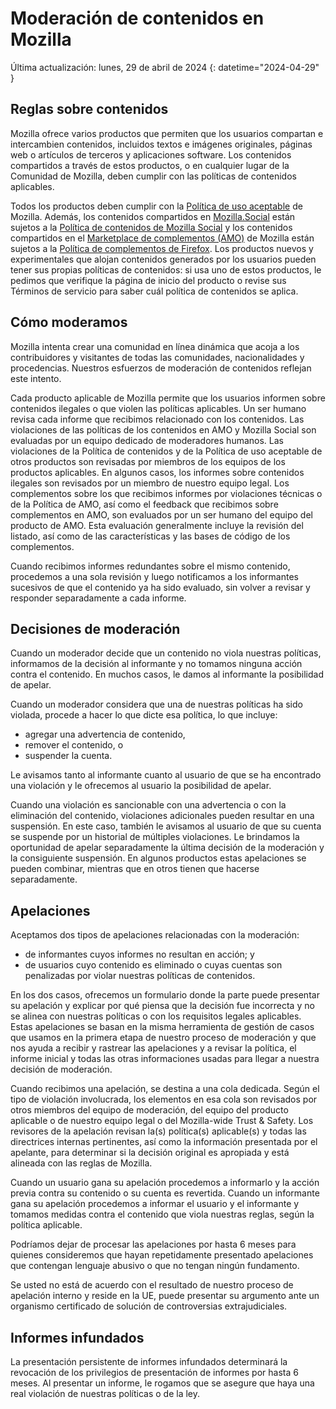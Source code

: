 # Moderación de contenidos en Mozilla

Última actualización: lunes, 29 de abril de 2024
{: datetime="2024-04-29" }

## Reglas sobre contenidos

Mozilla ofrece varios productos que permiten que los usuarios compartan e intercambien contenidos, incluidos textos e imágenes originales, páginas web o artículos de terceros y aplicaciones software. Los contenidos compartidos a través de estos productos, o en cualquier lugar de la Comunidad de Mozilla, deben cumplir con las políticas de contenidos aplicables.

Todos los productos deben cumplir con la [Política de uso aceptable](https://www.mozilla.org/about/legal/acceptable-use) de Mozilla. Además, los contenidos compartidos en [Mozilla.Social](https://mozilla.social) están sujetos a la [Política de contenidos de Mozilla Social](https://www.mozilla.org/about/governance/policies/social-content-policies) y los contenidos compartidos en el [Marketplace de complementos (AMO)](https://addons.mozilla.org/firefox) de Mozilla están sujetos a la [Política de complementos de Firefox](https://extensionworkshop.com/documentation/publish/add-on-policies). Los productos nuevos y experimentales que alojan contenidos generados por los usuarios pueden tener sus propias políticas de contenidos: si usa uno de estos productos, le pedimos que verifique la página de inicio del producto o revise sus Términos de servicio para saber cuál política de contenidos se aplica.

## Cómo moderamos

Mozilla intenta crear una comunidad en línea dinámica que acoja a los contribuidores y visitantes de todas las comunidades, nacionalidades y procedencias. Nuestros esfuerzos de moderación de contenidos reflejan este intento.

Cada producto aplicable de Mozilla permite que los usuarios informen sobre contenidos ilegales o que violen las políticas aplicables. Un ser humano revisa cada informe que recibimos relacionado con los contenidos. Las violaciones de las políticas de los contenidos en AMO y Mozilla Social son evaluadas por un equipo dedicado de moderadores humanos. Las violaciones de la Política de contenidos y de la Política de uso aceptable de otros productos son revisadas por miembros de los equipos de los productos aplicables. En algunos casos, los informes sobre contenidos ilegales son revisados por un miembro de nuestro equipo legal. Los complementos sobre los que recibimos informes por violaciones técnicas o de la Política de AMO, así como el feedback que recibimos sobre complementos en AMO, son evaluados por un ser humano del equipo del producto de AMO. Esta evaluación generalmente incluye la revisión del listado, así como de las características y las bases de código de los complementos.

Cuando recibimos informes redundantes sobre el mismo contenido, procedemos a una sola revisión y luego notificamos a los informantes sucesivos de que el contenido ya ha sido evaluado, sin volver a revisar y responder separadamente a cada informe.

## Decisiones de moderación

Cuando un moderador decide que un contenido no viola nuestras políticas, informamos de la decisión al informante y no tomamos ninguna acción contra el contenido. En muchos casos, le damos al informante la posibilidad de apelar.

Cuando un moderador considera que una de nuestras políticas ha sido violada, procede a hacer lo que dicte esa política, lo que incluye:

* agregar una advertencia de contenido, 
* remover el contenido, o 
* suspender la cuenta.

Le avisamos tanto al informante cuanto al usuario de que se ha encontrado una violación y le ofrecemos al usuario la posibilidad de apelar.

Cuando una violación es sancionable con una advertencia o con la eliminación del contenido, violaciones adicionales pueden resultar en una suspensión. En este caso, también le avisamos al usuario de que su cuenta se suspende por un historial de múltiples violaciones. Le brindamos la oportunidad de apelar separadamente la última decisión de la moderación y la consiguiente suspensión. En algunos productos estas apelaciones se pueden combinar, mientras que en otros tienen que hacerse separadamente. 

## Apelaciones

Aceptamos dos tipos de apelaciones relacionadas con la moderación:

* de informantes cuyos informes no resultan en acción; y 
* de usuarios cuyo contenido es eliminado o cuyas cuentas son penalizadas por violar nuestras políticas de contenidos.

En los dos casos, ofrecemos un formulario donde la parte puede presentar su apelación y explicar por qué piensa que la decisión fue incorrecta y no se alinea con nuestras políticas o con los requisitos legales aplicables. Estas apelaciones se basan en la misma herramienta de gestión de casos que usamos en la primera etapa de nuestro proceso de moderación y que nos ayuda a recibir y rastrear las apelaciones y a revisar la política, el informe inicial y todas las otras informaciones usadas para llegar a nuestra decisión de moderación.

Cuando recibimos una apelación, se destina a una cola dedicada. Según el tipo de violación involucrada, los elementos en esa cola son revisados por otros miembros del equipo de moderación, del equipo del producto aplicable o de nuestro equipo legal o del Mozilla-wide Trust & Safety. Los revisores de la apelación revisan la(s) política(s) aplicable(s) y todas las directrices internas pertinentes, así como la información presentada por el apelante, para determinar si la decisión original es apropiada y está alineada con las reglas de Mozilla.

Cuando un usuario gana su apelación procedemos a informarlo y la acción previa contra su contenido o su cuenta es revertida. Cuando un informante gana su apelación procedemos a informar el usuario y el informante y tomamos medidas contra el contenido que viola nuestras reglas, según la política aplicable.

Podríamos dejar de procesar las apelaciones por hasta 6 meses para quienes consideremos que hayan repetidamente presentado apelaciones que contengan lenguaje abusivo o que no tengan ningún fundamento.

Se usted no está de acuerdo con el resultado de nuestro proceso de apelación interno y reside en la UE, puede presentar su argumento ante un organismo certificado de solución de controversias extrajudiciales.

## Informes infundados

La presentación persistente de informes infundados determinará la revocación de los privilegios de presentación de informes por hasta 6 meses. Al presentar un informe, le rogamos que se asegure que haya una real violación de nuestras políticas o de la ley.
